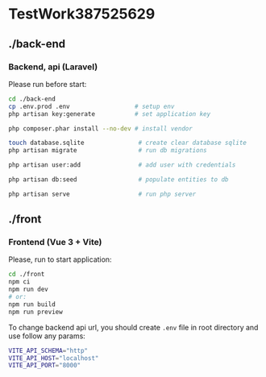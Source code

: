 # TestWork387525629


## ./back-end

### Backend, api (Laravel)


Please run before start:

```bash
cd ./back-end
cp .env.prod .env                  # setup env
php artisan key:generate           # set application key

php composer.phar install --no-dev # install vendor

touch database.sqlite               # create clear database sqlite
php artisan migrate                 # run db migrations

php artisan user:add                # add user with credentials

php artisan db:seed                 # populate entities to db 

php artisan serve                   # run php server
```



## ./front

### Frontend (Vue 3 + Vite)



Please, run to start application:
```sh
cd ./front
npm ci
npm run dev
# or:
npm run build
npm run preview
```


To change backend api url, you should create `.env` file in root directory and use follow any params:
```bash
VITE_API_SCHEMA="http"
VITE_API_HOST="localhost"
VITE_API_PORT="8000"
```


